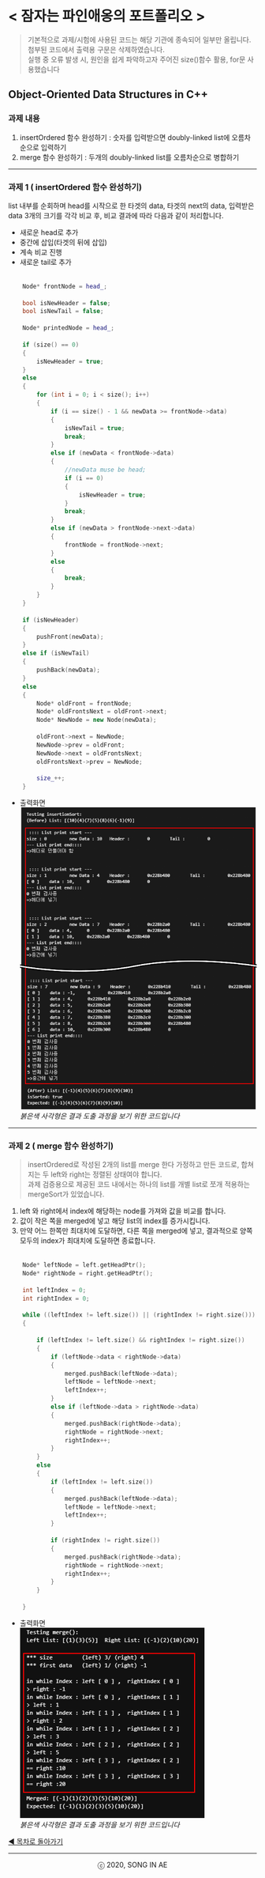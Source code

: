 
# < 잠자는 파인애옹의 포트폴리오 >



> 기본적으로 과제/시험에 사용된 코드는 해당 기관에 종속되어 일부만 올립니다.  
> 첨부된 코드에서 출력용 구문은 삭제하였습니다.  
> 실행 중 오류 발생 시, 원인을 쉽게 파악하고자 주어진 size()함수 활용, for문 사용했습니다  


## Object-Oriented Data Structures in C++ 
### 과제 내용
1. insertOrdered 함수 완성하기 : 숫자를 입력받으면 doubly-linked list에 오름차순으로 입력하기
2. merge 함수 완성하기 : 두개의 doubly-linked list를 오름차순으로 병합하기

---
### 과제 1 ( insertOrdered 함수 완성하기) 



 list 내부를 순회하며 head를 시작으로 한 타겟의 data, 타겟의 next의 data, 입력받은 data 3개의 크기를 각각 비교 후, 비교 결과에 따라 다음과 같이 처리합니다. 
 - 새로운 head로 추가 
 - 중간에 삽입(타겟의 뒤에 삽입)  
 - 계속 비교 진행 
 - 새로운 tail로 추가  



```C++

    Node* frontNode = head_;

    bool isNewHeader = false;
    bool isNewTail = false;
 
    Node* printedNode = head_;

    if (size() == 0)
    {
        isNewHeader = true;
    }
    else
    {
        for (int i = 0; i < size(); i++)
        { 
            if (i == size() - 1 && newData >= frontNode->data)
            {
                isNewTail = true; 
                break;
            }
            else if (newData < frontNode->data)
            {
                //newData muse be head;
                if (i == 0)
                {
                    isNewHeader = true; 
                }
                break;
            }
            else if (newData > frontNode->next->data)
            {
                frontNode = frontNode->next;
            }
            else
            { 
                break;
            }
        }
    }

    if (isNewHeader)
    {
        pushFront(newData);
    }
    else if (isNewTail)
    {
        pushBack(newData);
    }
    else
    {
        Node* oldFront = frontNode;
        Node* oldFrontsNext = oldFront->next;
        Node* NewNode = new Node(newData);

        oldFront->next = NewNode;
        NewNode->prev = oldFront;
        NewNode->next = oldFrontsNext;
        oldFrontsNext->prev = NewNode;

        size_++;
    }


```
* 출력화면  
  ![출력화면](insert_debug.png)  
*붉은색 사각형은 결과 도출 과정을 보기 위한 코드입니다* 
 
 
  
---  
### 과제 2 ( merge 함수 완성하기) 
> insertOrdered로 작성된 2개의 list를 merge 한다 가정하고 만든 코드로, 합쳐지는 두 left와 right는 정렬된 상태여야 합니다.  
> 과제 검증용으로 제공된 코드 내에서는 하나의 list를 개별 list로 쪼개 적용하는 mergeSort가 있었습니다.

1. left 와 right에서 index에 해당하는 node를 가져와 값을 비교를 합니다.
3. 값이 작은 쪽을 merged에 넣고 해당 list의 index를 증가시킵니다. 
3. 만약 어느 한쪽만 최대치에 도달하면, 다른 쪽을 merged에 넣고, 결과적으로 양쪽 모두의 index가 최대치에 도달하면 종료합니다.

 
```C++

    Node* leftNode = left.getHeadPtr();
    Node* rightNode = right.getHeadPtr();

    int leftIndex = 0;
    int rightIndex = 0;

    while ((leftIndex != left.size()) || (rightIndex != right.size()))
    {

        if (leftIndex != left.size() && rightIndex != right.size())
        {
            if (leftNode->data < rightNode->data)
            {
                merged.pushBack(leftNode->data);
                leftNode = leftNode->next;
                leftIndex++;
            }
            else if (leftNode->data > rightNode->data)
            {
                merged.pushBack(rightNode->data);
                rightNode = rightNode->next;
                rightIndex++;
            }
        }
        else
        {
            if (leftIndex != left.size())
            {
                merged.pushBack(leftNode->data);
                leftNode = leftNode->next;
                leftIndex++;
            }

            if (rightIndex != right.size())
            {
                merged.pushBack(rightNode->data);
                rightNode = rightNode->next;
                rightIndex++;
            }
        }

    } 
```
* 출력화면  
  ![출력화면](merge_debug.png)  
*붉은색 사각형은 결과 도출 과정을 보기 위한 코드입니다* 


[◀ 목차로 돌아가기](https://github.com/Song-In-Love/pinaeongs-portfolios/blob/master/README.md#coursera-%EC%8B%A4%EC%8A%B5-%EA%B3%BC%EC%A0%9C)


----------
<center> ⓒ 2020, SONG IN AE </center>
